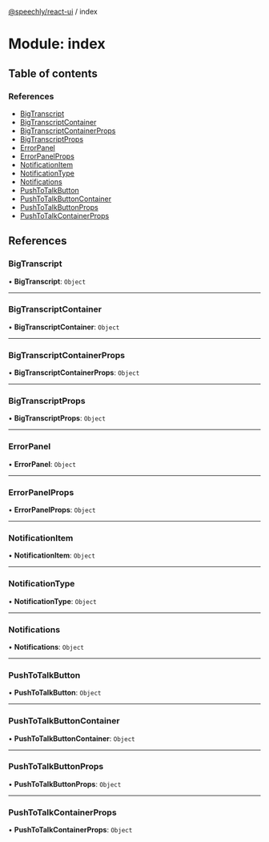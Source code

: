 [@speechly/react-ui](../README.md) / index

# Module: index

## Table of contents

### References

- [BigTranscript](index.md#bigtranscript)
- [BigTranscriptContainer](index.md#bigtranscriptcontainer)
- [BigTranscriptContainerProps](index.md#bigtranscriptcontainerprops)
- [BigTranscriptProps](index.md#bigtranscriptprops)
- [ErrorPanel](index.md#errorpanel)
- [ErrorPanelProps](index.md#errorpanelprops)
- [NotificationItem](index.md#notificationitem)
- [NotificationType](index.md#notificationtype)
- [Notifications](index.md#notifications)
- [PushToTalkButton](index.md#pushtotalkbutton)
- [PushToTalkButtonContainer](index.md#pushtotalkbuttoncontainer)
- [PushToTalkButtonProps](index.md#pushtotalkbuttonprops)
- [PushToTalkContainerProps](index.md#pushtotalkcontainerprops)

## References

### BigTranscript

• **BigTranscript**: `Object`

___

### BigTranscriptContainer

• **BigTranscriptContainer**: `Object`

___

### BigTranscriptContainerProps

• **BigTranscriptContainerProps**: `Object`

___

### BigTranscriptProps

• **BigTranscriptProps**: `Object`

___

### ErrorPanel

• **ErrorPanel**: `Object`

___

### ErrorPanelProps

• **ErrorPanelProps**: `Object`

___

### NotificationItem

• **NotificationItem**: `Object`

___

### NotificationType

• **NotificationType**: `Object`

___

### Notifications

• **Notifications**: `Object`

___

### PushToTalkButton

• **PushToTalkButton**: `Object`

___

### PushToTalkButtonContainer

• **PushToTalkButtonContainer**: `Object`

___

### PushToTalkButtonProps

• **PushToTalkButtonProps**: `Object`

___

### PushToTalkContainerProps

• **PushToTalkContainerProps**: `Object`
